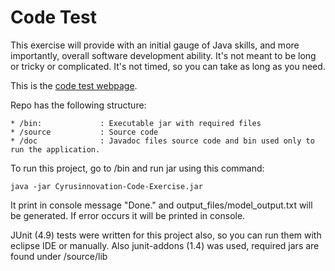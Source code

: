 Code Test
====================

This exercise will provide with an initial gauge of Java skills, and more importantly, overall software development ability. It's not meant to be long or tricky or complicated. It's not timed, so you can take as long as you need.

This is the [code test webpage](http://cyrusinnovation.com/code_test).

Repo has the following structure:

	* /bin: 			: Executable jar with required files
	* /source			: Source code
	* /doc 				: Javadoc files source code and bin used only to run the application. 

To run this project, go to /bin and run jar using this command:

	java -jar Cyrusinnovation-Code-Exercise.jar

It print in console message "Done." and output_files/model_output.txt will be generated. If error occurs it will be printed in console.

JUnit (4.9) tests were written for this project also, so you can run them with eclipse IDE or manually. Also junit-addons (1.4) was used, required jars are found under /source/lib